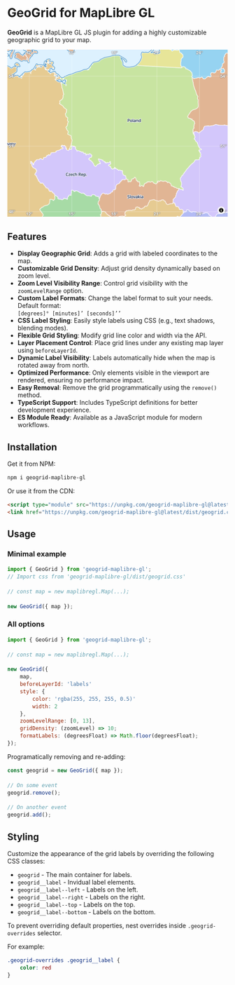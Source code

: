 
# GeoGrid for MapLibre GL  

**GeoGrid** is a MapLibre GL JS plugin for adding a highly customizable geographic grid to your map.  

![GeoGrid example](./assets/geogrid.png)  

## Features  

- **Display Geographic Grid**: Adds a grid with labeled coordinates to the map.
- **Customizable Grid Density**: Adjust grid density dynamically based on zoom level.
- **Zoom Level Visibility Range**: Control grid visibility with the `zoomLevelRange` option.
- **Custom Label Formats**: Change the label format to suit your needs. Default format:  
  ```[degrees]° [minutes]’ [seconds]’’```
- **CSS Label Styling**: Easily style labels using CSS (e.g., text shadows, blending modes).
- **Flexible Grid Styling**: Modify grid line color and width via the API.
- **Layer Placement Control**: Place grid lines under any existing map layer using `beforeLayerId`.
- **Dynamic Label Visibility**: Labels automatically hide when the map is rotated away from north.
- **Optimized Performance**: Only elements visible in the viewport are rendered, ensuring no performance impact.
- **Easy Removal**: Remove the grid programmatically using the `remove()` method.  
- **TypeScript Support**: Includes TypeScript definitions for better development experience.
- **ES Module Ready**: Available as a JavaScript module for modern workflows.


## Installation

Get it from NPM:

```bash
npm i geogrid-maplibre-gl
```

Or use it from the CDN:

```html
<script type="module" src="https://unpkg.com/geogrid-maplibre-gl@latest"></script>
<link href="https://unpkg.com/geogrid-maplibre-gl@latest/dist/geogrid.css" rel="stylesheet" />
```

## Usage

### Minimal example

```js
import { GeoGrid } from 'geogrid-maplibre-gl';
// Import css from 'geogrid-maplibre-gl/dist/geogrid.css'

// const map = new maplibregl.Map(...);

new GeoGrid({ map });
```

### All options

```js
import { GeoGrid } from 'geogrid-maplibre-gl';

// const map = new maplibregl.Map(...);

new GeoGrid({ 
    map,
    beforeLayerId: 'labels'
    style: {
        color: 'rgba(255, 255, 255, 0.5)'
        width: 2
    },
    zoomLevelRange: [0, 13],
    gridDensity: (zoomLevel) => 10;
    formatLabels: (degreesFloat) => Math.floor(degreesFloat);
});
```

Programatically removing and re-adding:

```js
const geogrid = new GeoGrid({ map });

// On some event
geogrid.remove();

// On another event
geogrid.add();
```

## Styling

Customize the appearance of the grid labels by overriding the following CSS classes:
* `geogrid` - The main container for labels.
* `geogrid__label` - Invidual label elements.
* `geogrid__label--left` - Labels on the left.
* `geogrid__label--right` - Labels on the right.
* `geogrid__label--top` - Labels on the top.
* `geogrid__label--bottom` - Labels on the bottom.

To prevent overriding default properties, nest overrides inside `.geogrid-overrides` selector.

For example:
```css
.geogrid-overrides .geogrid__label {
    color: red
}
```
